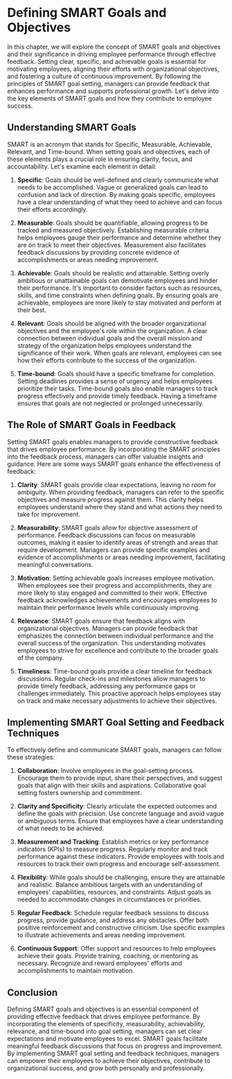 # Defining SMART Goals and Objectives

In this chapter, we will explore the concept of SMART goals and objectives and their significance in driving employee performance through effective feedback. Setting clear, specific, and achievable goals is essential for motivating employees, aligning their efforts with organizational objectives, and fostering a culture of continuous improvement. By following the principles of SMART goal setting, managers can provide feedback that enhances performance and supports professional growth. Let's delve into the key elements of SMART goals and how they contribute to employee success.

## Understanding SMART Goals

SMART is an acronym that stands for Specific, Measurable, Achievable, Relevant, and Time-bound. When setting goals and objectives, each of these elements plays a crucial role in ensuring clarity, focus, and accountability. Let's examine each element in detail:

1. **Specific**: Goals should be well-defined and clearly communicate what needs to be accomplished. Vague or generalized goals can lead to confusion and lack of direction. By making goals specific, employees have a clear understanding of what they need to achieve and can focus their efforts accordingly.
    
2. **Measurable**: Goals should be quantifiable, allowing progress to be tracked and measured objectively. Establishing measurable criteria helps employees gauge their performance and determine whether they are on track to meet their objectives. Measurement also facilitates feedback discussions by providing concrete evidence of accomplishments or areas needing improvement.
    
3. **Achievable**: Goals should be realistic and attainable. Setting overly ambitious or unattainable goals can demotivate employees and hinder their performance. It's important to consider factors such as resources, skills, and time constraints when defining goals. By ensuring goals are achievable, employees are more likely to stay motivated and perform at their best.
    
4. **Relevant**: Goals should be aligned with the broader organizational objectives and the employee's role within the organization. A clear connection between individual goals and the overall mission and strategy of the organization helps employees understand the significance of their work. When goals are relevant, employees can see how their efforts contribute to the success of the organization.
    
5. **Time-bound**: Goals should have a specific timeframe for completion. Setting deadlines provides a sense of urgency and helps employees prioritize their tasks. Time-bound goals also enable managers to track progress effectively and provide timely feedback. Having a timeframe ensures that goals are not neglected or prolonged unnecessarily.
    

## The Role of SMART Goals in Feedback

Setting SMART goals enables managers to provide constructive feedback that drives employee performance. By incorporating the SMART principles into the feedback process, managers can offer valuable insights and guidance. Here are some ways SMART goals enhance the effectiveness of feedback:

1. **Clarity**: SMART goals provide clear expectations, leaving no room for ambiguity. When providing feedback, managers can refer to the specific objectives and measure progress against them. This clarity helps employees understand where they stand and what actions they need to take for improvement.
    
2. **Measurability**: SMART goals allow for objective assessment of performance. Feedback discussions can focus on measurable outcomes, making it easier to identify areas of strength and areas that require development. Managers can provide specific examples and evidence of accomplishments or areas needing improvement, facilitating meaningful conversations.
    
3. **Motivation**: Setting achievable goals increases employee motivation. When employees see their progress and accomplishments, they are more likely to stay engaged and committed to their work. Effective feedback acknowledges achievements and encourages employees to maintain their performance levels while continuously improving.
    
4. **Relevance**: SMART goals ensure that feedback aligns with organizational objectives. Managers can provide feedback that emphasizes the connection between individual performance and the overall success of the organization. This understanding motivates employees to strive for excellence and contribute to the broader goals of the company.
    
5. **Timeliness**: Time-bound goals provide a clear timeline for feedback discussions. Regular check-ins and milestones allow managers to provide timely feedback, addressing any performance gaps or challenges immediately. This proactive approach helps employees stay on track and make necessary adjustments to achieve their objectives.
    

## Implementing SMART Goal Setting and Feedback Techniques

To effectively define and communicate SMART goals, managers can follow these strategies:

1. **Collaboration**: Involve employees in the goal-setting process. Encourage them to provide input, share their perspectives, and suggest goals that align with their skills and aspirations. Collaborative goal setting fosters ownership and commitment.
    
2. **Clarity and Specificity**: Clearly articulate the expected outcomes and define the goals with precision. Use concrete language and avoid vague or ambiguous terms. Ensure that employees have a clear understanding of what needs to be achieved.
    
3. **Measurement and Tracking**: Establish metrics or key performance indicators (KPIs) to measure progress. Regularly monitor and track performance against these indicators. Provide employees with tools and resources to track their own progress and encourage self-assessment.
    
4. **Flexibility**: While goals should be challenging, ensure they are attainable and realistic. Balance ambitious targets with an understanding of employees' capabilities, resources, and constraints. Adjust goals as needed to accommodate changes in circumstances or priorities.
    
5. **Regular Feedback**: Schedule regular feedback sessions to discuss progress, provide guidance, and address any obstacles. Offer both positive reinforcement and constructive criticism. Use specific examples to illustrate achievements and areas needing improvement.
    
6. **Continuous Support**: Offer support and resources to help employees achieve their goals. Provide training, coaching, or mentoring as necessary. Recognize and reward employees' efforts and accomplishments to maintain motivation.
    

## Conclusion

Defining SMART goals and objectives is an essential component of providing effective feedback that drives employee performance. By incorporating the elements of specificity, measurability, achievability, relevance, and time-bound into goal setting, managers can set clear expectations and motivate employees to excel. SMART goals facilitate meaningful feedback discussions that focus on progress and improvement. By implementing SMART goal setting and feedback techniques, managers can empower their employees to achieve their objectives, contribute to organizational success, and grow both personally and professionally.
